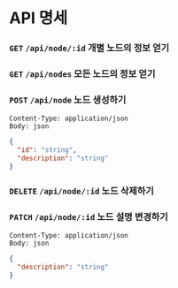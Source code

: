 # API 명세
### `GET` `/api/node/:id` 개별 노드의 정보 얻기
### `GET` `/api/nodes` 모든 노드의 정보 얻기
### `POST` `/api/node` 노드 생성하기 
`Content-Type: application/json`  
`Body: json`
```json
{
  "id": "string",
  "description": "string"
}
```

### `DELETE` `/api/node/:id` 노드 삭제하기
### `PATCH` `/api/node/:id` 노드 설명 변경하기
`Content-Type: application/json`  
`Body: json`
```json
{
  "description": "string"
}
```